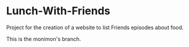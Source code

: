 # Lunch-With-Friends

Project for the creation of a website to list Friends episodes about food.


This is the monimon's branch.
